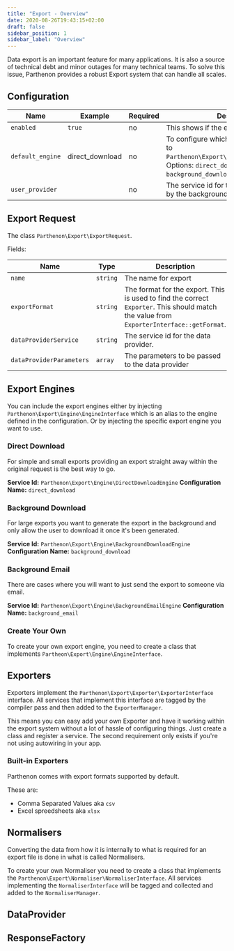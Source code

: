 ```yaml
---
title: "Export - Overview"
date: 2020-08-26T19:43:15+02:00
draft: false
sidebar_position: 1
sidebar_label: "Overview"
---
```

Data export is an important feature for many applications. It is also a source of technical debt and minor outages for many technical teams. To solve this issue, Parthenon provides a robust Export system that can handle all scales.

## Configuration

| Name | Example | Required | Description |
| --- | --- | --- | --- |
| `enabled` | `true` | no | This shows if the export module is enabled |
| `default_engine` | direct_download | no | To configure which export engine is linked to `Parthenon\Export\Engine\EngineInterface`. Options: `direct_download`, `background_download`, `background_email` |
| `user_provider` |  | no | The service id for the user provider, used by the background email engine. |

## Export Request

The class `Parthenon\Export\ExportRequest`.

Fields:

| Name | Type | Description |
| --- | --- | --- |
| `name` | `string` | The name for export |
| `exportFormat` | `string` | The format for the export. This is used to find the correct `Exporter`. This should match the value from `ExporterInterface::getFormat`. |
| `dataProviderService` | `string` | The service id for the data provider. |
| `dataProviderParameters` | `array` | The parameters to be passed to the data provider |


## Export Engines

You can include the export engines either by injecting `Parthenon\Export\Engine\EngineInterface` which is an alias to the engine defined in the configuration. Or by injecting the specific export engine you want to use.

### Direct Download

For simple and small exports providing an export straight away within the original request is the best way to go.

**Service Id:** `Parthenon\Export\Engine\DirectDownloadEngine`
**Configuration Name:** `direct_download`

### Background Download

For large exports you want to generate the export in the background and only allow the user to download it once it's been generated.

**Service Id:** `Parthenon\Export\Engine\BackgroundDownloadEngine`
**Configuration Name:** `background_download`

### Background Email

There are cases where you will want to just send the export to someone via email.

**Service Id:** `Parthenon\Export\Engine\BackgroundEmailEngine`
**Configuration Name:** `background_email`

### Create Your Own

To create your own export engine, you need to create a class that implements `Partheon\Export\Engine\EngineInterface`.

## Exporters

Exporters implement the `Parthenon\Export\Exporter\ExporterInterface` interface. All services that implement this interface are tagged by the compiler pass and then added to the `ExporterManager`.

This means you can easy add your own Exporter and have it working within the export system without a lot of hassle of configuring things. Just create a class and register a service. The second requirement only exists if you're not using autowiring in your app.

### Built-in Exporters

Parthenon comes with export formats supported by default.

These are:

* Comma Separated Values aka `csv`
* Excel spreedsheets aka `xlsx`

## Normalisers

Converting the data from how it is internally to what is required for an export file is done in what is called Normalisers.

To create your own Normaliser you need to create a class that implements the `Parthenon\Export\Normaliser\NormaliserInterface`. All services implementing the `NormaliserInterface` will be tagged and collected and added to the `NormaliserManager`.

## DataProvider



## ResponseFactory
